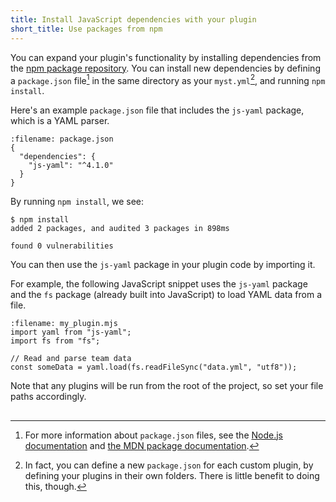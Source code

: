 ```yaml
---
title: Install JavaScript dependencies with your plugin
short_title: Use packages from npm
---
```


You can expand your plugin's functionality by installing dependencies from the [npm package repository][npmjs]. You can install new dependencies by defining a `package.json` file[^1] in the same directory as your `myst.yml`[^2], and running `npm install`.

Here's an example `package.json` file that includes the `js-yaml` package, which is a YAML parser.

```{code} json
:filename: package.json
{
  "dependencies": {
    "js-yaml": "^4.1.0"
  }
}
```

By running `npm install`, we see:

```{code} shell
$ npm install
added 2 packages, and audited 3 packages in 898ms

found 0 vulnerabilities
```

You can then use the `js-yaml` package in your plugin code by importing it.

For example, the following JavaScript snippet uses the `js-yaml` package and the `fs` package (already built into JavaScript) to load YAML data from a file.

```{code} javascript
:filename: my_plugin.mjs
import yaml from "js-yaml";
import fs from "fs";

// Read and parse team data
const someData = yaml.load(fs.readFileSync("data.yml", "utf8"));
```

Note that any plugins will be run from the root of the project, so set your file paths accordingly.

##

[^1]: For more information about `package.json` files, see the [Node.js documentation](https://docs.npmjs.com/cli/v9/using-npm/package-json) and [the MDN package documentation](https://developer.mozilla.org/en-US/docs/Learn/Tools_and_testing/Understanding_client-side_tools/Package_management).
[^2]: In fact, you can define a new `package.json` for each custom plugin, by defining your plugins in their own folders. There is little benefit to doing this, though.

[npmjs]: https://www.npmjs.com/
